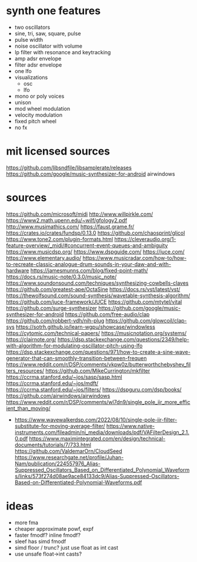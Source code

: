 # synth one features

- two oscillators
- sine, tri, saw, square, pulse
- pulse width
- noise oscillator with volume
- lp filter with resonance and keytracking
- amp adsr envelope
- filter adsr envelope
- one lfo
- visualizations
  - osc
  - lfo
- mono or poly voices
- unison
- mod wheel modulation
- velocity modulation
- fixed pitch wheel
- no fx

# mit licensed sources

https://github.com/libsndfile/libsamplerate/releases
https://github.com/google/music-synthesizer-for-android
airwindows


# sources

https://github.com/microsoft/midi
http://www.willpirkle.com/
https://www2.math.upenn.edu/~wilf/gfology2.pdf
http://www.musimathics.com/
https://faust.grame.fr/
https://crates.io/crates/fundsp/0.13.0
https://github.com/chaosprint/glicol
https://www.tone2.com/plugin-formats.html
https://cleveraudio.org/1-feature-overview/_midi/#concurrent-event-queues-and-ambiguity
https://www.musicdsp.org/
https://www.dspguide.com/
https://juce.com/
https://www.elementary.audio/
https://www.musicradar.com/how-to/how-to-recreate-classic-analogue-drum-sounds-in-your-daw-and-with-hardware
https://jamesmunns.com/blog/fixed-point-math/
https://docs.rs/music-note/0.3.0/music_note/
https://www.soundonsound.com/techniques/synthesizing-cowbells-claves
https://github.com/greatest-ape/OctaSine
https://docs.rs/vst/latest/vst/
https://thewolfsound.com/sound-synthesis/wavetable-synthesis-algorithm/
https://github.com/juce-framework/JUCE
https://github.com/mtytel/vital
https://github.com/surge-synthesizer
https://github.com/google/music-synthesizer-for-android
https://github.com/free-audio/clap
https://github.com/robbert-vdh/nih-plug
https://github.com/glowcoil/clap-sys
https://sotrh.github.io/learn-wgpu/showcase/windowless
https://cytomic.com/technical-papers/
https://musicnotation.org/systems/
https://clairnote.org/
https://dsp.stackexchange.com/questions/2349/help-with-algorithm-for-modulating-oscillator-pitch-using-lfo
https://dsp.stackexchange.com/questions/971/how-to-create-a-sine-wave-generator-that-can-smoothly-transition-between-frequen
https://www.reddit.com/r/DSP/comments/vkpw0z/butterworthchebyshev_filters_resources/
https://github.com/MikeCurrington/mkfilter
https://ccrma.stanford.edu/~jos/sasp/sasp.html
https://ccrma.stanford.edu/~jos/mdft/
https://ccrma.stanford.edu/~jos/filters/
https://dspguru.com/dsp/books/
https://github.com/airwindows/airwindows
https://www.reddit.com/r/DSP/comments/wl7dn9/single_pole_iir_more_efficient_than_moving/
  - https://www.wavewalkerdsp.com/2022/08/10/single-pole-iir-filter-substitute-for-moving-average-filter/
https://www.native-instruments.com/fileadmin/ni_media/downloads/pdf/VAFilterDesign_2.1.0.pdf
https://www.maximintegrated.com/en/design/technical-documents/tutorials/7/733.html
https://github.com/ValdemarOrn/CloudSeed
https://www.researchgate.net/profile/Juhan-Nam/publication/224557976_Alias-Suppressed_Oscillators_Based_on_Differentiated_Polynomial_Waveforms/links/573f274d08ae9ace84133dc9/Alias-Suppressed-Oscillators-Based-on-Differentiated-Polynomial-Waveforms.pdf

# ideas

- more fma
- cheaper approximate powf, expf
- faster fmodf? inline fmodf?
- sleef has simd fmodf
- simd floor / trunc? just use float as int cast
- use unsafe float->int casts?
